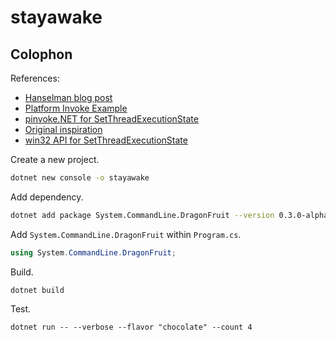 # stayawake


## Colophon

References:
- [Hanselman blog post](https://www.hanselman.com/blog/DragonFruitAndSystemCommandLineIsANewWayToThinkAboutNETConsoleApps.aspx)
- [Platform Invoke Example](https://docs.microsoft.com/en-us/dotnet/csharp/programming-guide/interop/how-to-use-platform-invoke-to-play-a-wave-file)
- [pinvoke.NET for SetThreadExecutionState](https://www.pinvoke.net/default.aspx/kernel32/SetThreadExecutionState.html)
- [Original inspiration](https://gist.github.com/CMCDragonkai/bf8e8b7553c48e4f65124bc6f41769eb)
- [win32 API for SetThreadExecutionState](https://docs.microsoft.com/en-us/windows/win32/api/winbase/nf-winbase-setthreadexecutionstate?redirectedfrom=MSDN)



Create a new project.

```sh
dotnet new console -o stayawake
```

Add dependency.

```sh
dotnet add package System.CommandLine.DragonFruit --version 0.3.0-alpha.19405.1
```

Add `System.CommandLine.DragonFruit` within `Program.cs`.

```cs
using System.CommandLine.DragonFruit;
```

Build.

```
dotnet build
```

Test.

```
dotnet run -- --verbose --flavor "chocolate" --count 4
```

